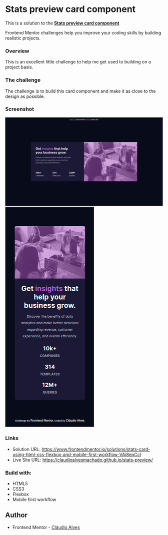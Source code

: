 
# Stats preview card component

This is a solution to the <strong> <a href="https://www.frontendmentor.io/challenges/stats-preview-card-component-8JqbgoU62">Stats preview card component</a></strong>

Frontend Mentor challenges help you improve your coding skills by building realistic projects.

### Overview
This is an excellent little challenge to help me get used to building on a project basis.

### The challenge
The challenge is to build this card component and make it as close to the design as possible.

### Screenshot

<img src="desktop-design.png">
<img src="mobile-design.png">

### Links

 - Solution URL: https://www.frontendmentor.io/solutions/stats-card-using-html-css-flexbox-and-mobile-first-workflow-VAi8epCcl
 - Live Site URL: https://claudioalvesmachado.github.io/stats-preview/
 

### Build with:

 - HTML5
 - CSS3
 - Flexbox
 - Mobile first workflow
 

## Author 

 - Frontend Mentor - <a href="https://www.frontendmentor.io/profile/claudioalvesmachado">Cláudio Alves</a>

